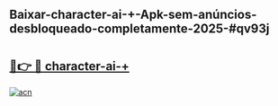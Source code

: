 ## Baixar-character-ai-+-Apk-sem-anúncios-desbloqueado-completamente-2025-#qv93j

# <h2><a href="https://ainizakaria.my?title=character-ai-+&ref=20M">🔗👉 🔴 character-ai-+</a></h2>

[![acn](https://github.com/user-attachments/assets/0f9c940e-d8b0-45ae-aac7-cd30a18b3e1c)](https://ainizakaria.my?title=character-ai-+&ref=20M)


